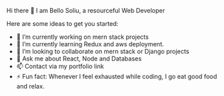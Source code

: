 Hi there 👋
I am Bello Soliu, a resourceful Web Developer

Here are some ideas to get you started:

- 🔭 I’m currently working on mern stack projects
- 🌱 I’m currently learning Redux and aws deployment.
- 👯 I’m looking to collaborate on mern stack or Django projects
- 💬 Ask me about React, Node and Databases
- 📫 Contact via my portfolio link
- ⚡ Fun fact: Whenever I feel exhausted while coding, I go eat good food and relax.
